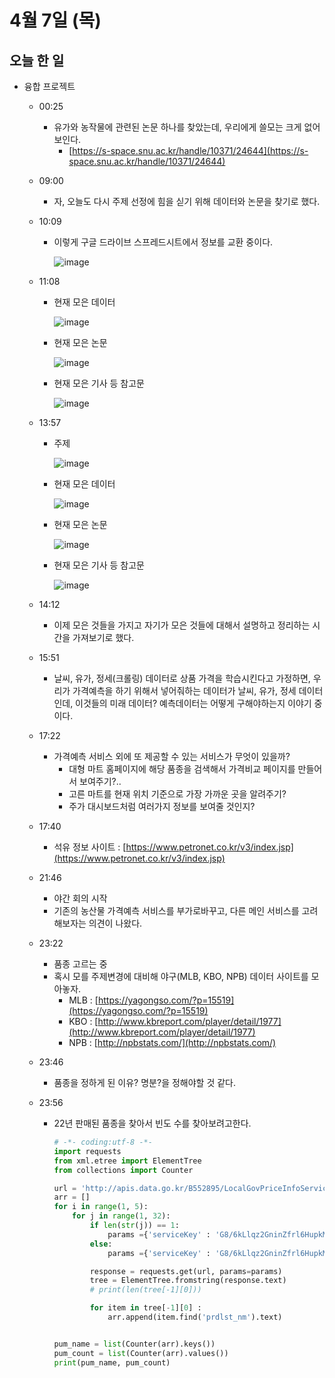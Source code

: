 # 4월 7일 (목)

## 오늘 한 일

* 융합 프로젝트
  * 00:25
    * 유가와 농작물에 관련된 논문 하나를 찾았는데, 우리에게 쓸모는 크게 없어보인다.
      * [https://s-space.snu.ac.kr/handle/10371/24644](https://s-space.snu.ac.kr/handle/10371/24644)
    
  * 09:00
  
    * 자, 오늘도 다시 주제 선정에 힘을 싣기 위해 데이터와 논문을 찾기로 했다.
  
  * 10:09
  
    * 이렇게 구글 드라이브 스프레드시트에서 정보를 교환 중이다.
  
      ![image](https://user-images.githubusercontent.com/75322297/162100008-3e58384d-8bee-4fa2-a1d7-fbd8b3943a42.png)
  
  * 11:08
  
    * 현재 모은 데이터
  
      ![image](https://user-images.githubusercontent.com/75322297/162106256-ca38a385-29c4-4182-beca-0f257b7d94ba.png)
  
    * 현재 모은 논문
  
      ![image](https://user-images.githubusercontent.com/75322297/162106285-33559c57-3ec3-4e17-84e2-1c297863601b.png)
  
    * 현재 모은 기사 등 참고문
  
      ![image](https://user-images.githubusercontent.com/75322297/162106333-130be85b-a4dc-4c3c-80dd-9e8f7ab628a7.png)
  
  * 13:57
  
    * 주제
  
      ![image](https://user-images.githubusercontent.com/75322297/162123131-6c3069f9-3e6f-4660-b547-283013663cc6.png)
  
    * 현재 모은 데이터
  
      ![image](https://user-images.githubusercontent.com/75322297/162123161-8d19e0f6-ecaf-4e7d-818e-1eecc5e84d6c.png)
  
    * 현재 모은 논문
  
      ![image](https://user-images.githubusercontent.com/75322297/162123203-f09e3bc9-7b67-4b2b-a247-d286842773e6.png)
  
    * 현재 모은 기사 등 참고문
  
      ![image](https://user-images.githubusercontent.com/75322297/162123231-01a6ea4d-0c32-443f-8c68-adba7fd3bfe0.png)
  
  * 14:12
  
    * 이제 모은 것들을 가지고 자기가 모은 것들에 대해서 설명하고 정리하는 시간을 가져보기로 했다.
  
  * 15:51
  
    * 날씨, 유가, 정세(크롤링) 데이터로 상품 가격을 학습시킨다고 가정하면, 우리가 가격예측을 하기 위해서 넣어줘하는 데이터가 날씨, 유가, 정세 데이터인데, 이것들의 미래 데이터? 예측데이터는 어떻게 구해야하는지 이야기 중이다.
  
  * 17:22
  
    * 가격예측 서비스 외에 또 제공할 수 있는 서비스가 무엇이 있을까?
      * 대형 마트 홈페이지에 해당 품종을 검색해서 가격비교 페이지를 만들어서 보여주기?..
      * 고른 마트를 현재 위치 기준으로 가장 가까운 곳을 알려주기?
      * 주가 대시보드처럼 여러가지 정보를 보여줄 것인지?
  
  * 17:40
  
    * 석유 정보 사이트 : [https://www.petronet.co.kr/v3/index.jsp](https://www.petronet.co.kr/v3/index.jsp)
  
  * 21:46
  
    * 야간 회의 시작
    * 기존의 농산물 가격예측 서비스를 부가로바꾸고, 다른 메인 서비스를 고려해보자는 의견이 나왔다.
  
  * 23:22
  
    * 품종 고르는 중
    * 혹시 모를 주제변경에 대비해 야구(MLB, KBO, NPB) 데이터 사이트를 모아놓자.
      * MLB : [https://yagongso.com/?p=15519](https://yagongso.com/?p=15519)
      * KBO : [http://www.kbreport.com/player/detail/1977](http://www.kbreport.com/player/detail/1977)
      * NPB : [http://npbstats.com/](http://npbstats.com/)
  
  * 23:46
  
    * 품종을 정하게 된 이유? 명분?을 정해야할 것 같다.
  
  * 23:56 
  
    * 22년 판매된 품종을 찾아서 빈도 수를 찾아보려고한다.
  
      ```python
      # -*- coding:utf-8 -*-
      import requests
      from xml.etree import ElementTree
      from collections import Counter
      
      url = 'http://apis.data.go.kr/B552895/LocalGovPriceInfoService/getItemPriceResearchSearch'
      arr = []
      for i in range(1, 5):
          for j in range(1, 32):
              if len(str(j)) == 1:
                  params ={'serviceKey' : 'G8/6kLlqz2GninZfrl6HupkMdDQuH84vtXL9uJ7Pp8fYP7EhO8JJADYKZCJlTCZd0AbiIy9pCJP+151EAPYwRw==', 'numOfRows' : '4000', '_returnType' : 'xml', 'examin_de' : f'20220{str(i)}0{str(j)}'}    
              else:
                  params ={'serviceKey' : 'G8/6kLlqz2GninZfrl6HupkMdDQuH84vtXL9uJ7Pp8fYP7EhO8JJADYKZCJlTCZd0AbiIy9pCJP+151EAPYwRw==', 'numOfRows' : '4000', '_returnType' : 'xml', 'examin_de' : f'20220{str(i)}{str(j)}'}
      
              response = requests.get(url, params=params)
              tree = ElementTree.fromstring(response.text)
              # print(len(tree[-1][0]))
      
              for item in tree[-1][0] :
                  arr.append(item.find('prdlst_nm').text)
      
      
      pum_name = list(Counter(arr).keys())
      pum_count = list(Counter(arr).values())
      print(pum_name, pum_count)
      ```
  
      

